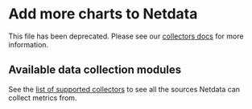 <!--
title: "Add more charts to Netdata"
custom_edit_url: https://github.com/netdata/netdata/edit/master/docs/Add-more-charts-to-netdata.md
-->

# Add more charts to Netdata

This file has been deprecated. Please see our [collectors docs](/collectors/README.md) for more information. 

## Available data collection modules

See the [list of supported collectors](/collectors/COLLECTORS.md) to see all the sources Netdata can collect metrics
from.
